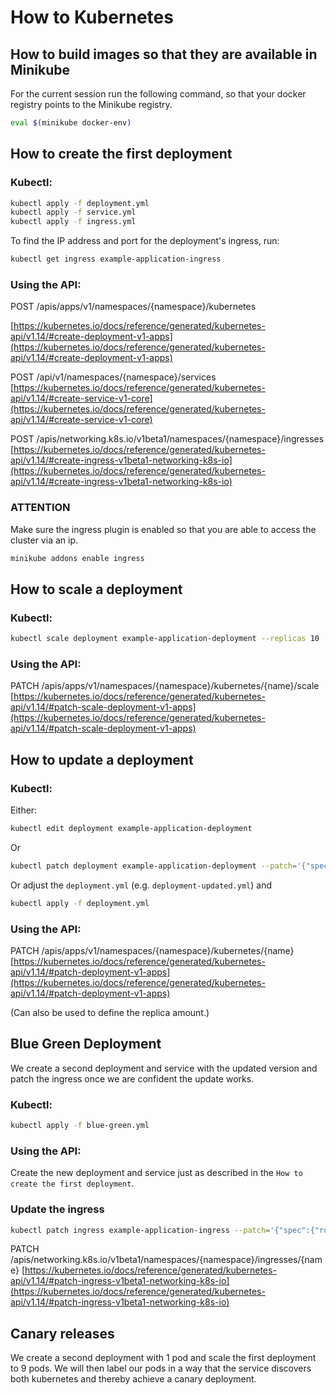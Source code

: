# How to Kubernetes

## How to build images so that they are available in Minikube

For the current session run the following command, so that your docker registry points to the Minikube registry.

```sh
eval $(minikube docker-env)
```

## How to create the first deployment

### Kubectl:

```sh
kubectl apply -f deployment.yml
kubectl apply -f service.yml
kubectl apply -f ingress.yml
```

To find the IP address and port for the deployment's ingress, run:

```sh
kubectl get ingress example-application-ingress
```

### Using the API:

POST /apis/apps/v1/namespaces/{namespace}/kubernetes

[https://kubernetes.io/docs/reference/generated/kubernetes-api/v1.14/#create-deployment-v1-apps](https://kubernetes.io/docs/reference/generated/kubernetes-api/v1.14/#create-deployment-v1-apps)

POST /api/v1/namespaces/{namespace}/services
[https://kubernetes.io/docs/reference/generated/kubernetes-api/v1.14/#create-service-v1-core](https://kubernetes.io/docs/reference/generated/kubernetes-api/v1.14/#create-service-v1-core)

POST /apis/networking.k8s.io/v1beta1/namespaces/{namespace}/ingresses
[https://kubernetes.io/docs/reference/generated/kubernetes-api/v1.14/#create-ingress-v1beta1-networking-k8s-io](https://kubernetes.io/docs/reference/generated/kubernetes-api/v1.14/#create-ingress-v1beta1-networking-k8s-io)

### ATTENTION

Make sure the ingress plugin is enabled so that you are able to access the cluster via an ip.

```sh
minikube addons enable ingress
```

## How to scale a deployment

### Kubectl:

```sh
kubectl scale deployment example-application-deployment --replicas 10
```

### Using the API:

PATCH /apis/apps/v1/namespaces/{namespace}/kubernetes/{name}/scale
[https://kubernetes.io/docs/reference/generated/kubernetes-api/v1.14/#patch-scale-deployment-v1-apps](https://kubernetes.io/docs/reference/generated/kubernetes-api/v1.14/#patch-scale-deployment-v1-apps)

## How to update a deployment

### Kubectl:

Either:

```sh
kubectl edit deployment example-application-deployment
```

Or

```sh
kubectl patch deployment example-application-deployment --patch='{"spec":{"template":{"spec":{"containers":[{"name": "js-app", "iamge":"example-application:v2"}]}}}}'
```

Or adjust the `deployment.yml` (e.g. `deployment-updated.yml`) and

```sh
kubectl apply -f deployment.yml
```

### Using the API:

PATCH /apis/apps/v1/namespaces/{namespace}/kubernetes/{name}
[https://kubernetes.io/docs/reference/generated/kubernetes-api/v1.14/#patch-deployment-v1-apps](https://kubernetes.io/docs/reference/generated/kubernetes-api/v1.14/#patch-deployment-v1-apps)

(Can also be used to define the replica amount.)

## Blue Green Deployment

We create a second deployment and service with the updated version and patch the ingress once we are confident the update works.

### Kubectl:

```sh
kubectl apply -f blue-green.yml
```

### Using the API:

Create the new deployment and service just as described in the `How to create the first deployment`.

### Update the ingress

```sh
kubectl patch ingress example-application-ingress --patch='{"spec":{"rules":[{"http":{"paths":[{"path": "/*", "backend":{"serviceName": "example-application-service-blue-green", "servicePort": 3000}}]}}]}}'
```

PATCH /apis/networking.k8s.io/v1beta1/namespaces/{namespace}/ingresses/{name}
[https://kubernetes.io/docs/reference/generated/kubernetes-api/v1.14/#patch-ingress-v1beta1-networking-k8s-io](https://kubernetes.io/docs/reference/generated/kubernetes-api/v1.14/#patch-ingress-v1beta1-networking-k8s-io)

## Canary releases

We create a second deployment with 1 pod and scale the first deployment to 9 pods. We will then label our pods in a way
that the service discovers both kubernetes and thereby achieve a canary deployment.
